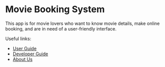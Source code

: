 # Movie Booking System

This app is for movie lovers who want to know movie details, make online booking, and are in need of a user-friendly interface.

Useful links:
* [User Guide](UserGuide.md)
* [Developer Guide](DeveloperGuide.md)
* [About Us](AboutUs.md)
